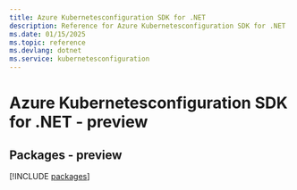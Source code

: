 ```yaml
---
title: Azure Kubernetesconfiguration SDK for .NET
description: Reference for Azure Kubernetesconfiguration SDK for .NET
ms.date: 01/15/2025
ms.topic: reference
ms.devlang: dotnet
ms.service: kubernetesconfiguration
---
```

# Azure Kubernetesconfiguration SDK for .NET - preview
## Packages - preview
[!INCLUDE [packages](kubernetesconfiguration-index.md)]